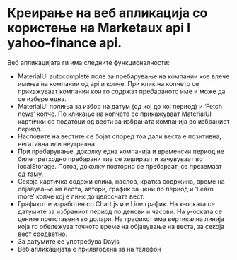 # Креирање на веб апликација со користење на Marketaux api I yahoo-finance api. 

Веб апликацијата ги има следните функционалности:

-	MaterialUI autocomplete поле за пребарување на компании кое влече имиња на компании од api и копче. При клик на копчето се прикажуваат компании кои го содржат пребараното име и може да се избере една.
-	MaterialUI полиња за избор на датум (од кој до кој период) и ‘Fetch news’ копче. По кликање на копчето се прикажуваат MaterialUI картички со податоци од вести за избраната компанија во избраниот период.
-	Насловите на вестите се бојат според тоа дали веста е позитивна, негативна или неутрална
-	При пребарување, доколку една компанија и временски период не биле претходно пребарани тие се хешираат и зачувуваат во localStorage. Потоа, доколку повторно се пребараат, се преземаат од таму.
-	Секоја картичка содржи слика, наслов, кратка содржина, време на објавување на веста, автори, график за цени по период и ‘Learn more’ копче кој е линк до целосната вест.
-	Графикот е изработен со Chart.js и е Line график. На х-оската се датумите за избраниот период по денови и часови. На y-оската се цените претставени во долари. На графикот има вертикална линија која го обележува   точното време на објавување на веста, за секоја вест соодветно.
-	За датумите се употребува Dayjs
-	Веб апликацијата е прилагодена за на телефон
